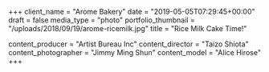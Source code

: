 +++
client_name = "Arome Bakery"
date = "2019-05-05T07:29:45+00:00"
draft = false
media_type = "photo"
portfolio_thumbnail = "/uploads/2018/09/19/arome-ricemilk.jpg"
title = "Rice Milk Cake Time!"

content_producer = "Artist Bureau Inc"
content_director = "Taizo Shiota"
content_photographer = "Jimmy Ming Shun"
content_model = "Alice Hirose"
+++
